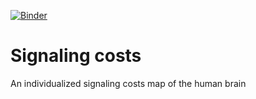 [![Binder](https://mybinder.org/badge_logo.svg)](https://mybinder.org/v2/gh/NeuroenergeticsLab/energy_density/HEAD)
# Signaling costs

An individualized signaling costs map of the human brain
